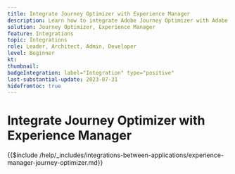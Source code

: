 ```yaml
---
title: Integrate Journey Optimizer with Experience Manager
description: Learn how to integrate Adobe Journey Optimizer with Adobe Experience Manager Assets Essentials.
solution: Journey Optimizer, Experience Manager
feature: Integrations
topic: Integrations
role: Leader, Architect, Admin, Developer
level: Beginner
kt:
thumbnail:
badgeIntegration: label="Integration" type="positive"
last-substantial-update: 2023-07-31
hidefromtoc: true
---
```


# Integrate Journey Optimizer with Experience Manager

{{$include /help/_includes/integrations-between-applications/experience-manager-journey-optimizer.md}}
